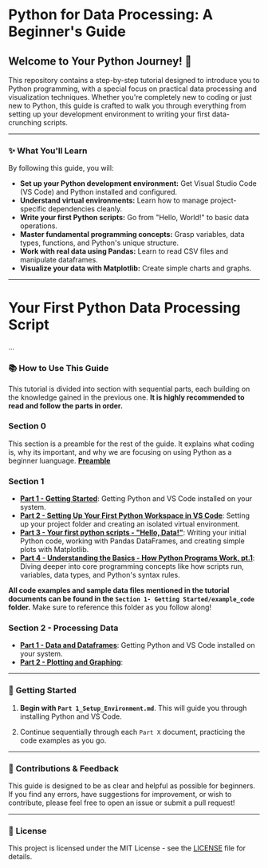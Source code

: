 # Python for Data Processing: A Beginner's Guide

## Welcome to Your Python Journey! 🐍

This repository contains a step-by-step tutorial designed to introduce you to Python programming, with a special focus on practical data processing and visualization techniques. Whether you're completely new to coding or just new to Python, this guide is crafted to walk you through everything from setting up your development environment to writing your first data-crunching scripts.

---

### ✨ **What You'll Learn**

By following this guide, you will:

- **Set up your Python development environment:** Get Visual Studio Code (VS Code) and Python installed and configured.
- **Understand virtual environments:** Learn how to manage project-specific dependencies cleanly.
- **Write your first Python scripts:** Go from "Hello, World!" to basic data operations.
- **Master fundamental programming concepts:** Grasp variables, data types, functions, and Python's unique structure.
- **Work with real data using Pandas:** Learn to read CSV files and manipulate dataframes.
- **Visualize your data with Matplotlib:** Create simple charts and graphs.

---

# Your First Python Data Processing Script

...

### 📚 **How to Use This Guide**

This tutorial is divided into section with sequential parts, each building on the knowledge gained in the previous one. **It is highly recommended to read and follow the parts in order.**

### Section 0

This section is a preamble for the rest of the guide. It explains what coding is, why its important, and why we are focusing on using Python as a beginner luanguage. **[Preamble](/Section%200%20-%20Preamble/Preamble.md)**

### Section 1

- **[Part 1 - Getting Started](Section%201%20-%20Getting%20Started/Part%201%20-%20Getting%20Started.md)**: Getting Python and VS Code installed on your system.
- **[Part 2 - Setting Up Your First Python Workspace in VS Code](Section%201%20-%20Getting%20Started/Part%202%20-%20Setting%20Up%20Your%20First%20Python%20Workspace%20in%20VS%20Code.md)**: Setting up your project folder and creating an isolated virtual environment.
- **[Part 3 - Your first python scripts - "Hello, Data!"](PSection%201%20-%20Getting%20Started/art%203%20-%20Your%20first%20python%20scripts%20-%20%22Hello,%20Data!%22.md)**: Writing your initial Python code, working with Pandas DataFrames, and creating simple plots with Matplotlib.
- **[Part 4 - Understanding the Basics - How Python Programs Work, pt.1](Section%201%20-%20Getting%20Started/Part%204%20-%20Understanding%20the%20Basics%20-%20How%20Python%20Programs%20Work,%20pt.1.md)**: Diving deeper into core programming concepts like how scripts run, variables, data types, and Python's syntax rules.

**All code examples and sample data files mentioned in the tutorial documents can be found in the `Section 1- Getting Started/example_code` folder.** Make sure to reference this folder as you follow along!

### Section 2 - Processing Data

- **[Part 1 - Data and Dataframes](Section%202%20-%20Processing%20Data/Part%201%20-%20Data%20and%20Dataframes.md)**: Getting Python and VS Code installed on your system.
- **[Part 2 - Plotting and Graphing](Section%202%20-%20Processing%20Data/Part%202%20-%20Plotting%20and%20Graphing.md)**:

---

### 🚀 **Getting Started**

1.  **Begin with `Part 1_Setup_Environment.md`**. This will guide you through installing Python and VS Code.

2.  Continue sequentially through each `Part X` document, practicing the code examples as you go.

---

### 🤝 **Contributions & Feedback**

This guide is designed to be as clear and helpful as possible for beginners. If you find any errors, have suggestions for improvement, or wish to contribute, please feel free to open an issue or submit a pull request!

---

### 📝 **License**

This project is licensed under the MIT License - see the [LICENSE](LICENSE) file for details.
